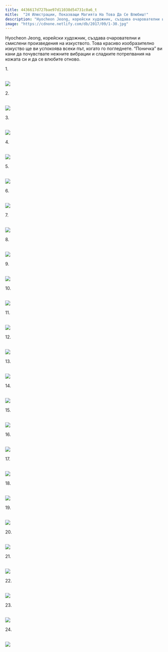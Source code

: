 ```yaml
---
title: 4436617d727bae97d11038d54731c0a6_t
mitle:  "24 Илюстрации, Показващи Магията На Това Да Се Влюбиш!"
description: "Hyocheon Jeong, корейски художник, създава очарователни и смислени произведения на изкуството. Това красиво изобразително изкуство ще ви успокоява всеки път, когато го п�"
image: "https://cdnone.netlify.com/db/2017/09/1-30.jpg"
---
```


 <p>Hyocheon Jeong, корейски художник, създава очарователни и смислени произведения на изкуството. Това красиво изобразително изкуство ще ви успокоява всеки път, когато го погледнете. “Поничка” ви кани да почувствате нежните вибрации и сладките потрепвания на кожата си и да се влюбите отново.</p>      <p>1.</p> <p> <br/><img src="https://cdnone.netlify.com/db/2017/09/1-30.jpg"/><br/></p> <p>2.</p>      <p> <br/><img src="https://cdnone.netlify.com/db/2017/09/2-29.jpg"/><br/></p> <p>3.</p> <p> <br/><img src="https://cdnone.netlify.com/db/2017/08/1-43.jpg"/><br/></p> <p>4.</p>      <p> <br/><img src="https://cdnone.netlify.com/db/2017/09/3-27.jpg"/><br/></p> <p>5.</p> <p> <br/><img src="https://cdnone.netlify.com/db/2017/08/2-44.jpg"/><br/></p> <p>6.</p> <p> <br/><img src="https://cdnone.netlify.com/db/2017/08/3-48.jpg"/><br/></p> <p>7.</p>      <p> <br/><img src="https://cdnone.netlify.com/db/2017/08/4-43.jpg"/><br/></p> <p>8.</p> <p> <br/><img src="https://cdnone.netlify.com/db/2017/08/5-42.jpg"/><br/></p> <p>9.</p>      <p> <br/><img src="https://cdnone.netlify.com/db/2017/09/5-26.jpg"/><br/></p> <p>10.</p> <p> <br/><img src="https://cdnone.netlify.com/db/2017/08/6-45.jpg"/><br/></p>  <p>11.</p> <p> <br/><img src="https://cdnone.netlify.com/db/2017/08/7-43.jpg"/><br/></p> <p>12.</p> <p> <br/><img src="https://cdnone.netlify.com/db/2017/08/8-45.jpg"/><br/></p> <p>13.</p> <p> <br/><img src="https://cdnone.netlify.com/db/2017/08/9-44.jpg"/><br/></p> <p>14.</p> <p> <br/><img src="https://cdnone.netlify.com/db/2017/08/10-38.jpg"/><br/></p> <p>15.</p> <p> <br/><img src="https://cdnone.netlify.com/db/2017/08/11-36.jpg"/><br/></p> <p>16.</p> <p> <br/><img src="https://cdnone.netlify.com/db/2017/08/12-35.jpg"/><br/></p> <p>17.</p> <p> <br/><img src="https://cdnone.netlify.com/db/2017/09/8-28.jpg"/><br/></p>  <p>18.</p> <p> <br/><img src="https://cdnone.netlify.com/db/2017/08/13-32.jpg"/><br/></p> <p>19.</p> <p> <br/><img src="https://cdnone.netlify.com/db/2017/08/14-33.jpg"/><br/></p> <p>20.</p> <p> <br/><img src="https://cdnone.netlify.com/db/2017/08/15-33.jpg"/><br/></p> <p>21.</p> <p> <br/><img src="https://cdnone.netlify.com/db/2017/08/16-31.jpg"/><br/></p> <p>22.</p> <p> <br/><img src="https://cdnone.netlify.com/db/2017/08/17-29.jpg"/><br/></p> <p>23.</p> <p> <br/><img src="https://cdnone.netlify.com/db/2017/08/18-27.jpg"/><br/></p>  <p>24.</p> <p> <br/><img src="https://cdnone.netlify.com/db/2017/08/19-21.jpg"/><br/></p>       